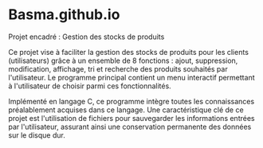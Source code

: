 # Basma.github.io
Projet encadré : Gestion des stocks de produits

Ce projet vise à faciliter la gestion des stocks de produits pour les clients (utilisateurs) grâce à un ensemble de 8 fonctions : ajout, suppression, modification, affichage, tri et recherche des produits souhaités par l'utilisateur. Le programme principal contient un menu interactif permettant à l'utilisateur de choisir parmi ces fonctionnalités.

Implémenté en langage C, ce programme intègre toutes les connaissances préalablement acquises dans ce langage. Une caractéristique clé de ce projet est l'utilisation de fichiers pour sauvegarder les informations entrées par l'utilisateur, assurant ainsi une conservation permanente des données sur le disque dur.
